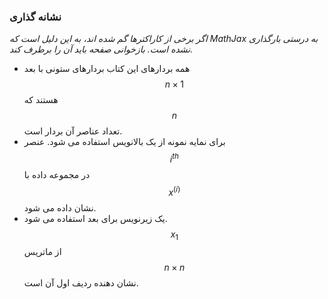 ### نشانه گذاری

_اگر برخی از کاراکترها گم شده اند، به این دلیل است که MathJax به درستی بارگذاری نشده است. بازخوانی صفحه باید آن را برطرف کند._

* همه بردارهای این کتاب بردارهای ستونی با بعد $$n \times 1$$ هستند که $$n$$ تعداد عناصر آن بردار است.
* برای نمایه نمونه از یک بالانویس استفاده می شود. عنصر $$i^{th}$$ در مجموعه داده با $$x^{(i)}$$ نشان داده می شود.
* یک زیرنویس برای بعد استفاده می شود. $$x_1$$ از ماتریس $$n \times n$$ نشان دهنده ردیف اول آن است.